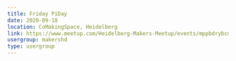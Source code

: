 ```yaml
---
title: Friday PiDay
date: 2020-09-18
location: CoMakingSpace, Heidelberg
link: https://www.meetup.com/Heidelberg-Makers-Meetup/events/mppbdrybcmbxb/
usergroup: makershd
type: usergroup
---
```

